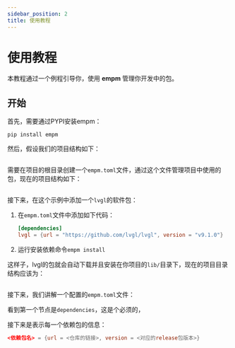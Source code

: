 ```yaml
---
sidebar_position: 2
title: 使用教程
---
```


# 使用教程

本教程通过一个例程引导你，使用 **empm** 管理你开发中的包。

## 开始

首先，需要通过PYPI安装empm：

```shell
pip install empm
```

然后，假设我们的项目结构如下：

<!-- TODO:需要补充一个示例项目的目录结构 -->
```shell
```

需要在项目的根目录创建一个`empm.toml`文件，通过这个文件管理项目中使用的包，现在的项目结构如下：

<!-- TODO:需要补充一个创建好管理文件的示例项目的目录结构 -->
```shell
```

接下来，在这个示例中添加一个`lvgl`的软件包：

1. 在`empm.toml`文件中添加如下代码：

    ```toml
    [dependencies]
    lvgl = {url = "https://github.com/lvgl/lvgl", version = "v9.1.0"}
    ```

2. 运行安装依赖命令`empm install`

这样子，lvgl的包就会自动下载并且安装在你项目的`lib/`目录下，现在的项目目录结构应该为：

```shell
```

接下来，我们讲解一个配置的`empm.toml`文件：

看到第一个节点是`dependencies`，这是个必须的，

接下来是表示每一个依赖包的信息：

```toml
<依赖包名> = {url = <仓库的链接>, version = <对应的release包版本>}
```
